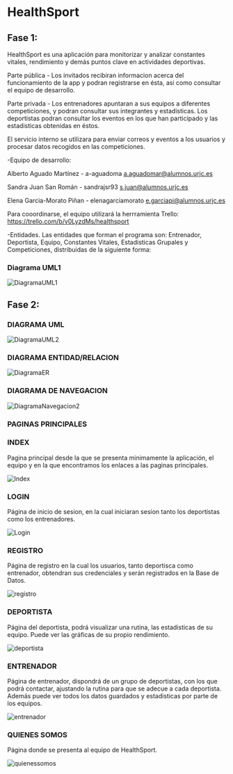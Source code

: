 # HealthSport

## Fase 1:

HealthSport es una aplicación para monitorizar y analizar constantes vitales, rendimiento y demás puntos clave en actividades deportivas.

Parte pública - Los invitados recibiran informacion acerca del funcionamiento de la app y podran registrarse en ésta, asi como consultar el equipo de desarrollo.

Parte privada - Los entrenadores apuntaran a sus equipos a diferentes competiciones, y podran consultar sus integrantes y estadisticas. Los deportistas podran consultar los eventos en los que han participado y las estadisticas obtenidas en éstos.

El servicio interno se utilizara para enviar correos y eventos a los usuarios y procesar datos recogidos en las competiciones.


-Equipo de desarrollo:

Alberto Aguado Martínez - a-aguadoma a.aguadomar@alumnos.urjc.es

Sandra Juan San Román - sandrajsr93 s.juan@alumnos.urjc.es

Elena Garcia-Morato Piñan - elenagarciamorato e.garciapi@alumnos.urjc.es

Para cooordinarse, el equipo utilizará la herrramienta Trello: https://trello.com/b/v0LyzdMs/healthsport 


-Entidades. Las entidades que forman el programa son: Entrenador, Deportista, Equipo, Constantes Vitales, Estadisticas Grupales y Competiciones, distribuidas de la siguiente forma:

### Diagrama UML1
![DiagramaUML1](https://github.com/a-aguadoma/HealthSport/blob/master/diagrama_uml.jpeg)


## Fase 2:

### DIAGRAMA UML
![DiagramaUML2](https://github.com/a-aguadoma/HealthSport/blob/master/UML2.1.jpeg)

### DIAGRAMA ENTIDAD/RELACION
![DiagramaER](https://github.com/a-aguadoma/HealthSport/blob/master/BaseDeDatos.jpeg)

### DIAGRAMA DE NAVEGACION
![DiagramaNavegacion2](https://github.com/a-aguadoma/HealthSport/blob/master/navegacion2.jpeg)

### PAGINAS PRINCIPALES

### INDEX
Pagina principal desde la que se presenta minimamente la aplicación, el equipo y en la que encontramos los enlaces a las paginas principales.

![Index](https://github.com/a-aguadoma/HealthSport/blob/master/index.jpeg)

### LOGIN
Página de inicio de sesion, en la cual iniciaran sesion tanto los deportistas como los entrenadores.

![Login](https://github.com/a-aguadoma/HealthSport/blob/master/login2.jpeg)

### REGISTRO
Página de registro en la cual los usuarios, tanto deportisca como entrenador, obtendran sus credenciales y serán registrados en la Base de Datos.

![registro](https://github.com/a-aguadoma/HealthSport/blob/master/registro2.jpeg)

### DEPORTISTA
Página del deportista, podrá visualizar una rutina, las estadisticas de su equipo. Puede ver las gráficas de su propio rendimiento.

![deportista](https://github.com/a-aguadoma/HealthSport/blob/master/deportista2.jpg)

### ENTRENADOR
Página de entrenador, dispondrá de un grupo de deportistas, con los que podrá contactar, ajustando la rutina para que se adecue a cada deportista. Además puede ver todos los datos guardados y estadisticas por parte de los equipos.

![entrenador](https://github.com/a-aguadoma/HealthSport/blob/master/entrenador2.jpg)

### QUIENES SOMOS
Página donde se presenta al equipo de HealthSport.

![quienessomos](https://github.com/a-aguadoma/HealthSport/blob/master/qquienessomos2.JPG)



